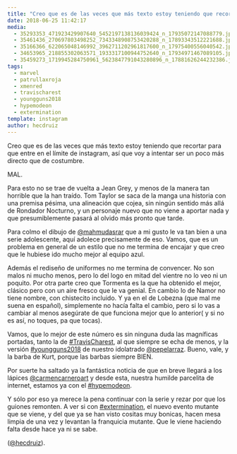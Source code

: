 ```yaml
---
title: "Creo que es de las veces que más texto estoy teniendo que recortar para que entre en el límite de instagram, así que voy a intentar ser un poco más directo que de costumbre"
date: 2018-06-25 11:42:17
media: 
  - 35293353_471923429907640_5452197138136039424_n_17935072147088779.jpg
  - 35461436_270697803498252_7343348908753420288_n_17893343512221688.jpg
  - 35166366_622065048146992_3962711202961817600_n_17975400556040542.jpg
  - 34653965_218855302063571_1933317100944752640_n_17934971467089105.jpg
  - 35459273_1719945284750961_5623847791043280896_n_17881626244232386.jpg
tags: 
  - marvel
  - patrullaxroja
  - xmenred
  - travischarest
  - youngguns2018
  - hypemodeon
  - extermination
template: instagram
author: hecdruiz
---
```


Creo que es de las veces que más texto estoy teniendo que recortar para que entre en el límite de instagram, así que voy a intentar ser un poco más directo que de costumbre.

MAL.

Para esto no se trae de vuelta a Jean Grey, y menos de la manera tan horrible que la han traído. Tom Taylor se saca de la manga una historia con una premisa pésima, una alineación que cojea, sin ningún sentido más allá de Rondador Nocturno, y un personaje nuevo que no viene a aportar nada y que presumiblemente pasará al olvido más pronto que tarde.

Para colmo el dibujo de [@mahmudasrar](https://instagram.com/mahmudasrar) que a mi gusto le va tan bien a una serie adolescente, aquí adolece precisamente de eso. Vamos, que es un problema en general de un estilo que no me termina de encajar y que creo que le hubiese ido mucho mejor al equipo azul.

Además el rediseño de uniformes no me termina de convencer. No son malos ni mucho menos, pero lo del logo en mitad del vientre no lo veo ni un poquito. Por otra parte creo que Tormenta es la que ha obtenido el mejor, clásico pero con un aire fresco que le va genial. En cambio lo de Namor no tiene nombre, con chistecito incluido. Y ya en el de Lobezna (que mal me suena en español), simplemente no hacía falta el cambio, pero si lo vas a cambiar al menos asegúrate de que funciona mejor que lo anterior( y si no es así, no toques, pa que tocas).

Vamos, que lo mejor de este número es sin ninguna duda las magníficas portadas, tanto la de [#TravisCharest](/tags/travischarest), al que siempre se echa de menos, y la versión [#youngguns2018](/tags/youngguns2018) de nuestro idolatrado [@pepelarraz](https://instagram.com/pepelarraz). Bueno, vale, y la barba de Kurt, porque las barbas siempre BIEN.

Por suerte ha saltado ya la fantástica noticia de que en breve llegará a los lápices [@carmencarneroart](https://instagram.com/carmencarneroart) y desde esta, nuestra humilde parcelita de internet, estamos ya con el [#hypemodeon](/tags/hypemodeon).

Y sólo por eso ya merece la pena continuar con la serie y rezar por que los guiones remonten. A ver si con [#extermination](/tags/extermination), el nuevo evento mutante que se viene, y del que ya se han visto cositas muy bonicas, hacen mesa limpia de una vez y levantan la franquicia mutante. Que le viene haciendo falta desde hace ya ni se sabe.

([@hecdruiz](https://instagram.com/hecdruiz)).
